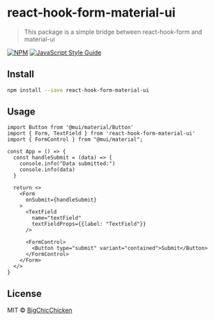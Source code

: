 # react-hook-form-material-ui

> This package is a simple bridge between react-hook-form and material-ui

[![NPM](https://img.shields.io/npm/v/react-hook-form-material-ui.svg)](https://www.npmjs.com/package/react-hook-form-material-ui) [![JavaScript Style Guide](https://img.shields.io/badge/code_style-standard-brightgreen.svg)](https://standardjs.com)

## Install

```bash
npm install --save react-hook-form-material-ui
```

## Usage

```jsximport React from 'react'
import Button from '@mui/material/Button'
import { Form, TextField } from 'react-hook-form-material-ui'
import { FormControl } from "@mui/material";

const App = () => {
  const handleSubmit = (data) => {
    console.info("Data submitted:")
    console.info(data)
  }

  return <>
    <Form
      onSubmit={handleSubmit}
    >
      <TextField
        name="textField"
        textFieldProps={{label: "TextField"}}
      />

      <FormControl>
        <Button type="submit" variant="contained">Submit</Button>
      </FormControl>
    </Form>
  </>
}
```

## License

MIT © [BigChicChicken](https://github.com/BigChicChicken)
